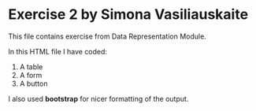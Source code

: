 # Exercise 2 by Simona Vasiliauskaite 

This file contains exercise from Data Representation Module.

In this HTML file I have coded:
1. A table
2. A form
3. A button

I also used **bootstrap** for nicer formatting of the output.

